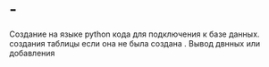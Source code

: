 # -
Создание на языке python кода для подключения к базе данных. создания таблицы если она не была создана . Вывод двнных или добавления
